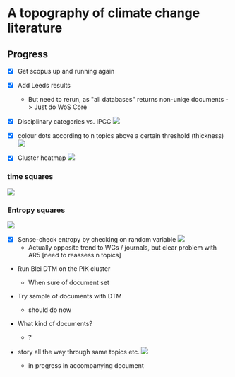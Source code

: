 # A topography of climate change literature

## Progress
- [x] Get scopus up and running again
- [x] Add Leeds results
  - But need to rerun, as "all databases" returns non-uniqe documents -> Just do WoS Core
- [x] Disciplinary categories vs. IPCC
![](../plots/ipcc_representation/ipcc_rep_oecds_time.png)

- [x] colour dots according to n topics above a certain threshold (thickness)
![](../tsne_results/plots/run_1275_s_0_p100_thickness.png)

- [x] Cluster heatmap
![](../tsne_results/plots/run_1275_s_0_p100_ars.png)

### time squares
![](../tsne_results/plots/run_1275_s_0_p100_timeheat.png)

### Entropy squares
![](../tsne_results/plots/run_1275_s_0_p100_H_heat.png)

- [x] Sense-check entropy by checking on random variable
![](../plots/random_topic_entropy.png)
  - Actually opposite trend to WGs / journals, but clear problem with AR5 [need to reassess n topics]




- Run Blei DTM on the PIK cluster
  - When sure of document set
- Try sample of documents with DTM
  - should do now
- What kind of documents?
  - ?

- story all the way through same topics etc.
![](../tsne_results/plots/run_1275_s_0_p100_interesting_topics_oecds.png)
  - in progress in accompanying document
